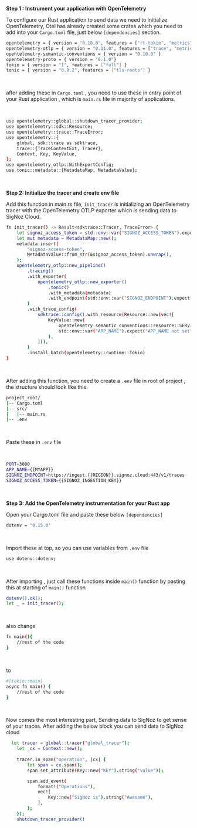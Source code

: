 **Step 1 : Instrument your application with OpenTelemetry**

To configure our Rust application to send data we need to initialize OpenTelemetry, Otel has already created some crates which you need to add into your `Cargo.toml` file, just below `[dependencies]` section.

```bash
opentelemetry = { version = "0.18.0", features = ["rt-tokio", "metrics", "trace"] }
opentelemetry-otlp = { version = "0.11.0", features = ["trace", "metrics"] }
opentelemetry-semantic-conventions = { version = "0.10.0" }
opentelemetry-proto = { version = "0.1.0"}
tokio = { version = "1", features = ["full"] }
tonic = { version = "0.8.2", features = ["tls-roots"] }
```

&nbsp;

after adding these in `Cargo.toml` , you need to use these in entry point of your Rust application , which is `main.rs` file in majority of applications. 

&nbsp;

```bash
use opentelemetry::global::shutdown_tracer_provider;
use opentelemetry::sdk::Resource;
use opentelemetry::trace::TraceError;
use opentelemetry::{
    global, sdk::trace as sdktrace,
    trace::{TraceContextExt, Tracer},
    Context, Key, KeyValue,
};
use opentelemetry_otlp::WithExportConfig;
use tonic::metadata::{MetadataMap, MetadataValue};
```

&nbsp;

**Step 2: Initialize the tracer and create env file**

Add this function in main.rs file, `init_tracer` is initializing an OpenTelemetry tracer with the OpenTelemetry OTLP exporter which is sending data to SigNoz Cloud. 

```bash
fn init_tracer() -> Result<sdktrace::Tracer, TraceError> {
    let signoz_access_token = std::env::var("SIGNOZ_ACCESS_TOKEN").expect("SIGNOZ_ACCESS_TOKEN not set");
    let mut metadata = MetadataMap::new();
    metadata.insert(
        "signoz-access-token",
        MetadataValue::from_str(&signoz_access_token).unwrap(),
    );
    opentelemetry_otlp::new_pipeline()
        .tracing()
        .with_exporter(
            opentelemetry_otlp::new_exporter()
                .tonic()
                .with_metadata(metadata)
                .with_endpoint(std::env::var("SIGNOZ_ENDPOINT").expect("SIGNOZ_ENDPOINT not set")),
        )
        .with_trace_config(
            sdktrace::config().with_resource(Resource::new(vec![
                KeyValue::new(
                    opentelemetry_semantic_conventions::resource::SERVICE_NAME,
                    std::env::var("APP_NAME").expect("APP_NAME not set"),
                ),
            ])),
        )
        .install_batch(opentelemetry::runtime::Tokio)
}
```

&nbsp;

After adding this function, you need to create a `.env` file in root of project , the structure should look like this.


```bash
project_root/
|-- Cargo.toml
|-- src/
|   |-- main.rs
|-- .env
```

&nbsp;

Paste these in `.env` file 

&nbsp;


```bash 
PORT=3000
APP_NAME={{MYAPP}}
SIGNOZ_ENDPOINT=https://ingest.{{REGION}}.signoz.cloud:443/v1/traces
SIGNOZ_ACCESS_TOKEN={{SIGNOZ_INGESTION_KEY}}
```

&nbsp;


**Step 3: Add the OpenTelemetry instrumentation for your Rust app**

Open your Cargo.toml file and paste these below `[dependencies]`

```bash
dotenv = "0.15.0"
```

&nbsp;


Import these at top, so you can use variables from `.env` file

```bash
use dotenv::dotenv;
```

&nbsp;


After importing , just call these functions inside `main()` function by pasting this at starting of `main()` function

```bash 
dotenv().ok();
let _ = init_tracer();
```

&nbsp;


also change
```bash
fn main(){
    //rest of the code
}
```

&nbsp;


to 


```bash
#[tokio::main]
async fn main() {
    //rest of the code
}
```
&nbsp;


Now comes the most interesting part, Sending data to SigNoz to get sense of your traces. After adding the below block you can send data to SigNoz cloud

```bash
  let tracer = global::tracer("global_tracer");
    let _cx = Context::new();
  
    tracer.in_span("operation", |cx| {
        let span = cx.span();
        span.set_attribute(Key::new("KEY").string("value"));

        span.add_event(
            format!("Operations"),
            vec![
                Key::new("SigNoz is").string("Awesome"),
            ],
        );
    });
    shutdown_tracer_provider()
```
